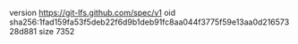 version https://git-lfs.github.com/spec/v1
oid sha256:1fad159fa53f5deb22f6d9b1deb91fc8aa044f3775f59e13aa0d21657328d881
size 7352
